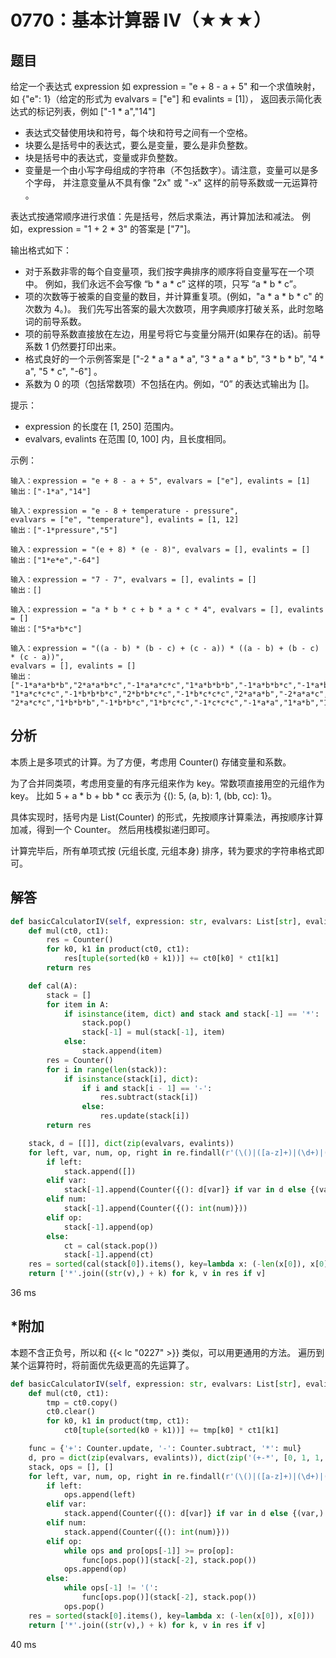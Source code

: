 # 0770：基本计算器 IV（★★★）


## 题目

给定一个表达式 expression 如 expression = "e + 8 - a + 5" 和一个求值映射，
如 {"e": 1}（给定的形式为 evalvars = ["e"] 和 evalints = [1]），
返回表示简化表达式的标记列表，例如 ["-1 * a","14"]

- 表达式交替使用块和符号，每个块和符号之间有一个空格。
- 块要么是括号中的表达式，要么是变量，要么是非负整数。
- 块是括号中的表达式，变量或非负整数。
- 变量是一个由小写字母组成的字符串（不包括数字）。请注意，变量可以是多个字母，
并注意变量从不具有像 "2x" 或 "-x" 这样的前导系数或一元运算符 。

表达式按通常顺序进行求值：先是括号，然后求乘法，再计算加法和减法。
例如，expression = "1 + 2 * 3" 的答案是 ["7"]。

输出格式如下：
- 对于系数非零的每个自变量项，我们按字典排序的顺序将自变量写在一个项中。
例如，我们永远不会写像 “b * a * c” 这样的项，只写 “a * b * c”。
- 项的次数等于被乘的自变量的数目，并计算重复项。(例如，"a * a * b * c" 的次数为 4。)。
我们先写出答案的最大次数项，用字典顺序打破关系，此时忽略词的前导系数。
- 项的前导系数直接放在左边，用星号将它与变量分隔开(如果存在的话)。前导系数 1 仍然要打印出来。
- 格式良好的一个示例答案是 
["-2 * a * a * a", "3 * a * a * b", "3 * b * b", "4 * a", "5 * c", "-6"] 。
- 系数为 0 的项（包括常数项）不包括在内。例如，“0” 的表达式输出为 []。

提示：
- expression 的长度在 [1, 250] 范围内。
- evalvars, evalints 在范围 [0, 100] 内，且长度相同。

 
示例：

	输入：expression = "e + 8 - a + 5", evalvars = ["e"], evalints = [1]
	输出：["-1*a","14"]

	输入：expression = "e - 8 + temperature - pressure",
	evalvars = ["e", "temperature"], evalints = [1, 12]
	输出：["-1*pressure","5"]

	输入：expression = "(e + 8) * (e - 8)", evalvars = [], evalints = []
	输出：["1*e*e","-64"]

	输入：expression = "7 - 7", evalvars = [], evalints = []
	输出：[]

	输入：expression = "a * b * c + b * a * c * 4", evalvars = [], evalints = []
	输出：["5*a*b*c"]

	输入：expression = "((a - b) * (b - c) + (c - a)) * ((a - b) + (b - c) * (c - a))",
	evalvars = [], evalints = []
	输出：["-1*a*a*b*b","2*a*a*b*c","-1*a*a*c*c","1*a*b*b*b","-1*a*b*b*c","-1*a*b*c*c",
	"1*a*c*c*c","-1*b*b*b*c","2*b*b*c*c","-1*b*c*c*c","2*a*a*b","-2*a*a*c","-2*a*b*b",
	"2*a*c*c","1*b*b*b","-1*b*b*c","1*b*c*c","-1*c*c*c","-1*a*a","1*a*b","1*a*c","-1*b*c"]
	 

## 分析

本质上是多项式的计算。为了方便，考虑用 Counter() 存储变量和系数。

为了合并同类项，考虑用变量的有序元组来作为 key。常数项直接用空的元组作为 key。
比如 5 + a * b + bb * cc 表示为 {(): 5, (a, b): 1, (bb, cc): 1}。

具体实现时，括号内是 List(Counter) 的形式，先按顺序计算乘法，再按顺序计算加减，得到一个 Counter。
然后用栈模拟递归即可。

计算完毕后，所有单项式按 (元组长度, 元组本身) 排序，转为要求的字符串格式即可。

## 解答

```python
def basicCalculatorIV(self, expression: str, evalvars: List[str], evalints: List[int]) -> List[str]:
    def mul(ct0, ct1):
        res = Counter()
        for k0, k1 in product(ct0, ct1):
            res[tuple(sorted(k0 + k1))] += ct0[k0] * ct1[k1]
        return res

    def cal(A):
        stack = []
        for item in A:
            if isinstance(item, dict) and stack and stack[-1] == '*':
                stack.pop()
                stack[-1] = mul(stack[-1], item)
            else:
                stack.append(item)
        res = Counter()
        for i in range(len(stack)):
            if isinstance(stack[i], dict):
                if i and stack[i - 1] == '-':
                    res.subtract(stack[i])
                else:
                    res.update(stack[i])
        return res

    stack, d = [[]], dict(zip(evalvars, evalints))
    for left, var, num, op, right in re.findall(r'(\()|([a-z]+)|(\d+)|([-+*])|(\))', expression):
        if left:
            stack.append([])
        elif var:
            stack[-1].append(Counter({(): d[var]} if var in d else {(var,): 1}))
        elif num:
            stack[-1].append(Counter({(): int(num)}))
        elif op:
            stack[-1].append(op)
        else:
            ct = cal(stack.pop())
            stack[-1].append(ct)
    res = sorted(cal(stack[0]).items(), key=lambda x: (-len(x[0]), x[0]))
    return ['*'.join((str(v),) + k) for k, v in res if v]
```
36 ms

## *附加

本题不含正负号，所以和 {{< lc "0227" >}} 类似，可以用更通用的方法。
遍历到某个运算符时，将前面优先级更高的先运算了。
	
```python
def basicCalculatorIV(self, expression: str, evalvars: List[str], evalints: List[int]) -> List[str]:
    def mul(ct0, ct1):
        tmp = ct0.copy()
        ct0.clear()
        for k0, k1 in product(tmp, ct1):
            ct0[tuple(sorted(k0 + k1))] += tmp[k0] * ct1[k1]

    func = {'+': Counter.update, '-': Counter.subtract, '*': mul}
    d, pro = dict(zip(evalvars, evalints)), dict(zip('(+-*', [0, 1, 1, 2]))
    stack, ops = [], []
    for left, var, num, op, right in re.findall(r'(\()|([a-z]+)|(\d+)|([-+*])|(\))', expression + '+'):
        if left:
            ops.append(left)
        elif var:
            stack.append(Counter({(): d[var]} if var in d else {(var,): 1}))
        elif num:
            stack.append(Counter({(): int(num)}))
        elif op:
            while ops and pro[ops[-1]] >= pro[op]:
                func[ops.pop()](stack[-2], stack.pop())
            ops.append(op)
        else:
            while ops[-1] != '(':
                func[ops.pop()](stack[-2], stack.pop())
            ops.pop()
    res = sorted(stack[0].items(), key=lambda x: (-len(x[0]), x[0]))
    return ['*'.join((str(v),) + k) for k, v in res if v]
```
40 ms
